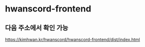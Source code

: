 # hwanscord-frontend

## 다음 주소에서 확인 가능
https://kimhwan.kr/hwanscord/hwanscord-frontend/dist/index.html
